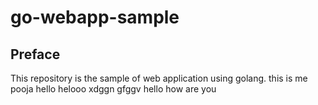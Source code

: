 # go-webapp-sample



## Preface
This repository is the sample of web application using golang.
this is me pooja
hello
helooo
xdggn
gfggv
hello
how are you
